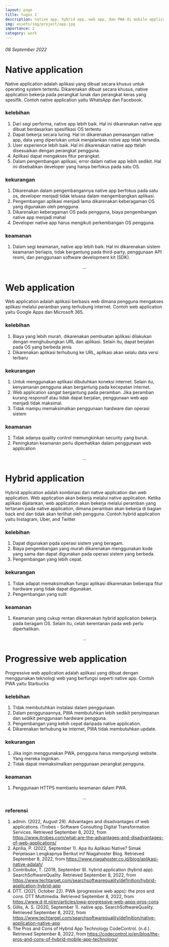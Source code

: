 ```yaml
---
layout: page
title: tugas 2
description: native app, hybrid app, web app, dan PWA di mobile application
img: assets/img/project/app.jpg
importance: 2
category: work
---
```


###### 08 September 2022
# Native application
Native application adalah aplikasi yang dibuat secara khusus untuk operating system tertentu.  Dikarenakan dibuat secara khusus, native application bekerja pada perangkat lunak dan perangkat keras yang spesifik. Contoh native application yaitu WhatsApp dan Facebook.

### kelebihan
1. Dari segi performa, native app lebih baik. Hal ini dikarenakan native app dibuat berdasarkan spesifikasi OS tertentu
2.	Dapat bekerja secara luring. Hal ini dikarenakan pemasangan native app, data yang diperlukan untuk menjalankan nstive app telah tersedia.
3.	User experience lebih baik. Hal ini dikarenakan native app ttelah disesuaikan dengan perangkat pengguna. 
4.	Aplikasi dapat mengakses fitur perangkat. 
5.	Dalam pengembangan aplikasi, error dalam native app lebih sedikit. Hal ini disebabkan developer yang hanya berfokus pada satu OS.


### kekurangan
1.	Dikarenakan dalam pengembangannya native app berfokus pada satu os, developer menjadi tidak leluasa dalam mengembangkan aplikasi.
2.	Pengembangan aplikasi menjadi lama dikarenakan keberagaman OS yang digunakan oleh pengguna.
3.	Dikarenakan keberagaman OS pada pengguna, biaya pengembangan native app menjadi mahal
4.	Developer native app harus mengikuti perkembangan OS pengguna.


### keamanan
1.  Dalam segi keamanan, native app lebih baik. Hal ini dikarenakan sistem keamanan berlapis, tidak bergantung pada third-party, penggunaan API resmi, dan penggunaan software development kit (SDK).

<p style="text-align:center">...</p>

# Web application
Web application adalah aplikasi berbasis web dimana pengguna mengakses aplikasi melalui peramban yang terhubung internet. Contoh web application yaitu Google Apps dan Microsoft 365.

### kelebihan
1.	Biaya yang lebih murah, dikarenakan pembuatan aplikasi dilakukan dengan menghubungkan URL dan aplikasi. Selain itu, dapat berjalan pada OS yang berbeda jenis
2.	Dikarenakan aplikasi terhubung ke URL, aplikasi akan selalu data versi terbaru

### kekurangan
1.	Untuk menggunakan aplikasi dibutuhkan koneksi internet. Selain itu, kenyamanan pengguna akan bergantung pada kecepatan internet.
2.	Web application sangat bergantung pada peramban. Jika peramban kurang responsif atau tidak dapat berjalan, penggunaan web app menjadi tidak maksimal.
3.	Tidak mampu memaksimalkan penggunaan hardware dan operasi sistem

### keamanan
1.  Tidak adanya quality control memungkinkan security yang buruk.
2.  Peningkatan keamanan perlu diperhatikan dalam penggunaan web application


<p style="text-align:center">...</p>

# Hybrid application
Hybrid application adalah kombinasi dari native application dan web application. Web application akan bekerja melalui native application. Ketika aplikasi dijalankan, web application akan bekerja melalui peramban yang tertanam pada native application, dimana peramban akan bekerja di bagian back end dan tidak akan terlihat oleh pengguna. Contoh hybrid application yaitu  Instagram, Uber, and Twitter

### kelebihan
1.	Dapat digunakan pqda operasi sistem yang beragam. 
2.	Biaya pengembangan yang murah dikarenakan menggunakan kode yang sama dan dapat digunakan pada operasi sistem yang berbeda. 
3.	Pengembangan yang lebih cepat. 

### kekurangan
1.	Tidak adapat memaksimalkan fungsi aplikasi dikarenakan beberapa fitur hardware yang tidak dapat digunakan.
2.	Pengembangan yang sulit 

### keamanan
1.  Keamanan yang cukup rentan dikarenakan hybrid application bekerja pada beragam OS. Selain itu, celah kerentanan pada web perlu diperhatikan.


<p style="text-align:center">...</p>

# Progressive web application
Progressive web application adalah aplikasi yang dibuat dengan menggunakan teknologi web yang berfungsi seperti native app. Contoh PWA yaitu Starbucks

### kelebihan
1.	Tidak membutuhkan instalasi dalam penggunaan.
2.	Dalam penggunaannya, PWA membutuhkan lebih sedikit penyimpanan dan sedikit penggunaan hardware pengguna.
3.	Pengembangan yang kebih cepat daripada native application.
4.	Dikarenakan terhubung ke internet, PWA tidak membutuhkan update.

### kekurangan
1.	Jika ingin menggunakan PWA, pengguna harus mengunjungi website. Yang mereka inginkan.
2.	Tidak dapat memaksimalkan penggunaan perangkat pengguna.

### keamanan
1.  Penggunaan HTTPS membantu keamanan dalam PWA.


<p style="text-align:center">...</p>

### referensi
1.	admin. (2022, August 29). Advantages and disadvantages of web applications. iTrobes - Software Consulting Digital Transformation Services. Retrieved September 8, 2022, from https://www.itrobes.com/what-are-the-advantages-and-disadvantages-of-web-applications/
2.	Aprilia, P. (2022, September 1). Apa itu Aplikasi Native? Simak Penjelasan Lengkapnya Berikut ini! Niagahoster Blog. Retrieved September 8, 2022, from https://www.niagahoster.co.id/blog/aplikasi-native-adalah/
3.	Contributor, T. (2019, September 9). hybrid application (hybrid app). SearchSoftwareQuality. Retrieved September 8, 2022, from https://www.techtarget.com/searchsoftwarequality/definition/hybrid-application-hybrid-app
4.  DTT. (2021, October 22). PWA (progressive web apps): the pros and cons. DTT Multimedia. Retrieved September 8, 2022, from https://www.d-tt.nl/en/articles/pwa-progressive-web-apps-pros-cons
5.	Gillis, A. S. (2020, September 1). native app. SearchSoftwareQuality. Retrieved September 8, 2022, from https://www.techtarget.com/searchsoftwarequality/definition/native-application-native-app
6.  The Pros and Cons of Hybrid App Technology  CodeControl. (n.d.). Retrieved September 8, 2022, from https://codecontrol.io/en/blog/the-pros-and-cons-of-hybrid-mobile-app-technology/

